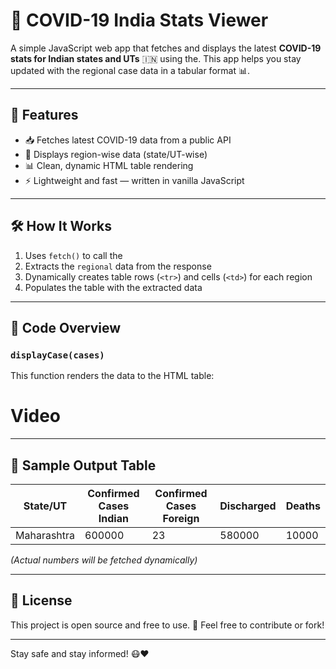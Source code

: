 # 🦠 COVID-19 India Stats Viewer

A simple JavaScript web app that fetches and displays the latest **COVID-19 stats for Indian states and UTs** 🇮🇳 using the. This app helps you stay updated with the regional case data in a tabular format 📊.

---

## 🚀 Features

- 📥 Fetches latest COVID-19 data from a public API
- 📌 Displays region-wise data (state/UT-wise)
- 📊 Clean, dynamic HTML table rendering
- ⚡ Lightweight and fast — written in vanilla JavaScript

---

## 🛠️ How It Works

1. Uses `fetch()` to call the 
2. Extracts the `regional` data from the response
3. Dynamically creates table rows (`<tr>`) and cells (`<td>`) for each region
4. Populates the table with the extracted data

---

## 📁 Code Overview

### `displayCase(cases)`

This function renders the data to the HTML table:

# Video  













---

## 🧪 Sample Output Table

| State/UT    | Confirmed Cases Indian | Confirmed Cases Foreign | Discharged | Deaths |
| ----------- | ---------------------- | ----------------------- | ---------- | ------ |
| Maharashtra | 600000                 | 23                      | 580000     | 10000  |

*(Actual numbers will be fetched dynamically)*

---

## 📄 License

This project is open source and free to use. 🚀
Feel free to contribute or fork!

---



Stay safe and stay informed! 😷❤️


